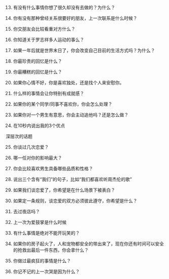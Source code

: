 13. 有没有什么事情你想了很久却没有去做的？为什么？

14. 你有没有那种曾经关系很要好的朋友，上一次联系是什么时候？

15. 你交朋友会比较看重对方什么？

16. 你知道关于罗志祥多人运动的事么？

17. 如果一年后就是世界末日了，你会改变自己目前的生活方式吗？为什么？

18. 你最珍贵的回忆是什么？

19. 你最糟糕的回忆是什么？

20. 如果你心情不好，你是喜欢独处，还是找个人来安慰你。

21. 什么样的事情会让你特别有成就感？

22. 如果你的某个同学/同事不喜欢你，你会怎么处理？

23. 如果你对一个男生有意思，你会主动追他吗？还是怎么做？

24. 在10秒内说出我的3个优点

深层次的话题

25. 你谈过几次恋爱？

26. 哪一任对你的影响最大？

27. 你会比较喜欢男生具备哪些品质和性格？

28. 说出三个含有“我们”的句子，比如“我们都喜欢听周杰伦的歌”

29. 如果我们谈恋爱了，你希望是在什么场景下被表白？

30. 如果定一条规则，谈恋爱的双方必须彼此遵守，你希望是什么？

31. 去过夜店吗？

32. 上一次为爱鼓掌是什么时候

33. 有什么事情是绝对不能开玩笑的？

34. 如果你的房子起火了，人和宠物都安全的带出来了，现在你还有时间可以安全的抢救出最后一件东西，你会拿什么？

35. 你做过最疯狂的事情是什么？

36. 你记不记的上一次哭是因为什么？
